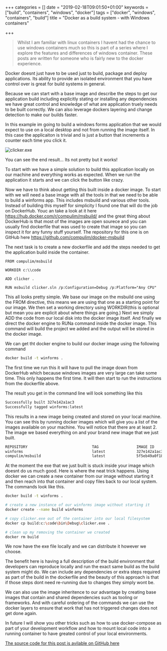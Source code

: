 +++
categories = []
date = "2019-02-18T09:01:50+01:00"
keywords = ["build", "containers", "windows", "docker"]
tags = ["docker", "windows", "containers", "build"]
title = "Docker as a build system - with Windows containers"

+++
> Whilst I am familiar with linux containers I havent had the chance to use windows containers much so this is part of a series where I explore the features and differences of windows container. These posts are written for someone who is fairly new to the docker experience.

Docker doesnt just have to be used just to build, package and deploy applications. Its ability to provide an isolated environment that you have control over is great for build systems in general.

Because we can start with a base image and describe the steps to get our application build including explicitly stating or installing any dependencies we have great control and knowledge of what are application truely needs to be built correctly. We can also leverage dockers layering and change detection to make our builds faster.

In this example im going to build a windows forms application that we would expect to use on a local desktop and not from running the image itself. In this case the applicaiton is trivial and is just a button that increments a counter each time you click it.

![](/uploads/2019/02/18/ab7cec6b-3c54-4108-b70e-a95497931578.png "clicker.exe")

You can see the end result… Its not pretty but it works!

To start with we have a simple solution to build this application locally on our machine and everything works as expected. When we run the application it starts and we can click the button like crazy.

Now we have to think about getting this built inside a docker image. To start with we will need a base image with all the tools in that we need to be able to build a winforms app. This includes msbuild and various other tools. Instead of building this myself for simplicity I found one that will do the job on DockerHub. Youc an take a look at it here https://hub.docker.com/r/compulim/msbuild/ and the great thing about DockerHub is that most of the images are open sourece and you can usually find dockerfile that was used to create that image so you can inspect it for any funny stuff yourself. The repository for this one is on GitHub here https://github.com/compulim/docker-msbuild

The next task is to create a new dockerfile and add the steps needed to get the application build inside the container.

``` docker
FROM compulim/msbuild

WORKDIR c:\\code

ADD clicker .

RUN msbuild clicker.sln /p:Configuration=Debug /p:Platform="Any CPU"
```

This all looks pretty simple. We base our image on the msbuild one using the FROM directive, this means we are using that one as a starting point for our image. We then set a working directory using WORKDIR(this is optional but mean you are explicit about where things are going.) Next we simply ADD the code from our local disk into the docker image itself. And finally we direct the docker engine to RUNa command inside the docker image. This command will build the project we added and the output will be stored in the docker image.

We can get tht docker engine to build our docker image using the following command

``` bash
docker build -t winforms .
```

The first time we run this it will have to pull the image down from DockerHub which because windows images are very large can take some time. This only happens the first time. It will then start to run the instructions from the dockerfile above.

The result you get in the command line will look something like this

``` bash
Successfully built 327e142a1ac3
Successfully tagged winforms:latest
```

This results in a new image being created and stored on your local machine. You can see this by running docker images which will give you a list of the images available on your machine. You will notice that there are at least 2. The image we based everything on and your brand new image that we just built.

``` bash
REPOSITORY                             TAG                 IMAGE ID            CREATED             SIZE
winforms                               latest              327e142a1ac3        3 minutes ago       13.9GB
compulim/msbuild                       latest              5f5eb49a0f18        16 months ago       13.8GB
```

At the moment the exe that we just built is stuck inside your image which doesnt do us much good. Here is where the neat trick happens. Using docker we can create a new container from our image without starting it and then reach into that container and copy files back to our local system. The commands look like this.

``` bash
docker build -t winforms .

# create a new instance of our winforms image without starting it
docker create --name build winforms

# copy clicker.exe out of the container into our local filesystem
docker cp build:c:\code\bin\Debug\clicker.exe .

# clean up my removing the container we created
docker rm build
```

We now have the exe file locally and we can distribute it however we choose.

The benefit here is having a full description of the build environment that developers can reproduce locally and run the exact same build as the build system might do. We can include any dependencies or extra steps required as part of the build in the dockerfile and the beauty of this approach is that if those steps dont need re-running due to changes they simply wont be.

We can also use the image inheritence to our advantage by creating base images that contain and shared dependencies such as tooling or frameworks. And with careful ordering of the commands we can use the docker layers to ensure that work that has not triggered changes does not get done again.

In future I will show you other tricks such as how to use docker-compose as part of your development workflow and how to mount local code into a running container to have greated control of your local environments.

[The source code for this post is avilable on GitHub here](https://github.com/ScottGuymer/docker-build-for-windows-apps)